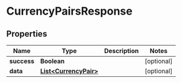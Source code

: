 # CurrencyPairsResponse

## Properties
Name | Type | Description | Notes
------------ | ------------- | ------------- | -------------
**success** | **Boolean** |  |  [optional]
**data** | [**List&lt;CurrencyPair&gt;**](CurrencyPair.md) |  |  [optional]
